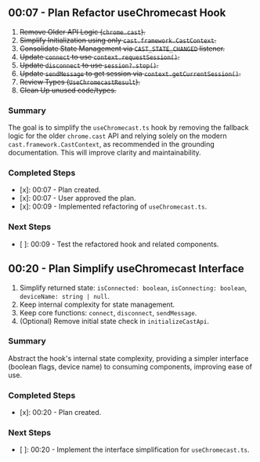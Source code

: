 ## 00:07 - Plan Refactor useChromecast Hook

1.  ~~Remove Older API Logic (`chrome.cast`).~~
2.  ~~Simplify Initialization using only `cast.framework.CastContext`.~~
3.  ~~Consolidate State Management via `CAST_STATE_CHANGED` listener.~~
4.  ~~Update `connect` to use `context.requestSession()`.~~
5.  ~~Update `disconnect` to use `session?.stop()`.~~
6.  ~~Update `sendMessage` to get session via `context.getCurrentSession()`.~~
7.  ~~Review Types (`UseChromecastResult`).~~
8.  ~~Clean Up unused code/types.~~

### Summary

The goal is to simplify the `useChromecast.ts` hook by removing the fallback logic for the older `chrome.cast` API and relying solely on the modern `cast.framework.CastContext`, as recommended in the grounding documentation. This will improve clarity and maintainability.

### Completed Steps

*   [x]: 00:07 - Plan created.
*   [x]: 00:07 - User approved the plan.
*   [x]: 00:09 - Implemented refactoring of `useChromecast.ts`.

### Next Steps

*   [ ]: 00:09 - Test the refactored hook and related components.

## 00:20 - Plan Simplify useChromecast Interface

1.  Simplify returned state: `isConnected: boolean`, `isConnecting: boolean`, `deviceName: string | null`.
2.  Keep internal complexity for state management.
3.  Keep core functions: `connect`, `disconnect`, `sendMessage`.
4.  (Optional) Remove initial state check in `initializeCastApi`.

### Summary

Abstract the hook's internal state complexity, providing a simpler interface (boolean flags, device name) to consuming components, improving ease of use.

### Completed Steps

* [x]: 00:20 - Plan created.

### Next Steps

* [ ]: 00:20 - Implement the interface simplification for `useChromecast.ts`.
